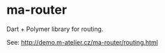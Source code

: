 ma-router
==============

Dart + Polymer library for routing.

See: http://demo.m-atelier.cz/ma-router/routing.html
